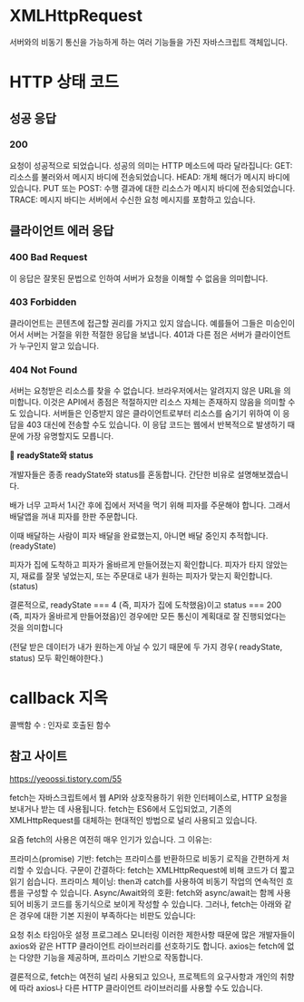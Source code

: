 # XMLHttpRequest

서버와의 비동기 통신을 가능하게 하는 여러 기능들을 가진 자바스크립트 객체입니다.


# HTTP 상태 코드

## 성공 응답

### 200

요청이 성공적으로 되었습니다. 성공의 의미는 HTTP 메소드에 따라 달라집니다: GET: 리소스를 불러와서 메시지 바디에 전송되었습니다. HEAD: 개체 해더가 메시지 바디에 있습니다. PUT 또는 POST: 수행 결과에 대한 리소스가 메시지 바디에 전송되었습니다. TRACE: 메시지 바디는 서버에서 수신한 요청 메시지를 포함하고 있습니다.

## 클라이언트 에러 응답

### 400 Bad Request
이 응답은 잘못된 문법으로 인하여 서버가 요청을 이해할 수 없음을 의미합니다.

### 403 Forbidden
클라이언트는 콘텐츠에 접근할 권리를 가지고 있지 않습니다. 예를들어 그들은 미승인이어서 서버는 거절을 위한 적절한 응답을 보냅니다. 401과 다른 점은 서버가 클라이언트가 누구인지 알고 있습니다.

### 404 Not Found
서버는 요청받은 리소스를 찾을 수 없습니다. 브라우저에서는 알려지지 않은 URL을 의미합니다. 이것은 API에서 종점은 적절하지만 리소스 자체는 존재하지 않음을 의미할 수도 있습니다. 서버들은 인증받지 않은 클라이언트로부터 리소스를 숨기기 위하여 이 응답을 403 대신에 전송할 수도 있습니다. 이 응답 코드는 웹에서 반복적으로 발생하기 때문에 가장 유명할지도 모릅니다.


🧐 **readyState와 status**

개발자들은 종종 readyState와 status를 혼동합니다. 간단한 비유로 설명해보겠습니다.

배가 너무 고파서 1시간 후에 집에서 저녁을 먹기 위해 피자를 주문해야 합니다. 그래서 배달앱을 꺼내 피자를 한판 주문합니다.

이때 배달하는 사람이 피자 배달을 완료했는지, 아니면 배달 중인지 추적합니다. (readyState)

피자가 집에 도착하고 피자가 올바르게 만들어졌는지 확인합니다. 피자가 타지 않았는지, 재료를 잘못 넣었는지, 또는 주문대로 내가 원하는 피자가 맞는지 확인합니다. (status)

결론적으로, readyState === 4 (즉, 피자가 집에 도착했음)이고 status === 200 (즉, 피자가 올바르게 만들어졌음)인 경우에만 모든 통신이 계획대로 잘 진행되었다는 것을 의미합니다

(전달 받은 데이터가 내가 원하는게 아닐 수 있기 때문에 두 가지 경우( readyState, status) 모두 확인해야한다.)





# callback 지옥

콜백함 수 : 인자로 호출된 함수


## 참고 사이트

https://yeoossi.tistory.com/55




fetch는 자바스크립트에서 웹 API와 상호작용하기 위한 인터페이스로, HTTP 요청을 보내거나 받는 데 사용됩니다. fetch는 ES6에서 도입되었고, 기존의 XMLHttpRequest를 대체하는 현대적인 방법으로 널리 사용되고 있습니다.

요즘 fetch의 사용은 여전히 매우 인기가 있습니다. 그 이유는:

프라미스(promise) 기반: fetch는 프라미스를 반환하므로 비동기 로직을 간편하게 처리할 수 있습니다.
구문이 간결하다: fetch는 XMLHttpRequest에 비해 코드가 더 짧고 읽기 쉽습니다.
프라미스 체이닝: then과 catch를 사용하여 비동기 작업의 연속적인 흐름을 구성할 수 있습니다.
Async/Await와의 호환: fetch와 async/await는 함께 사용되어 비동기 코드를 동기식으로 보이게 작성할 수 있습니다.
그러나, fetch는 아래와 같은 경우에 대한 기본 지원이 부족하다는 비판도 있습니다:

요청 취소
타임아웃 설정
프로그레스 모니터링
이러한 제한사항 때문에 많은 개발자들이 axios와 같은 HTTP 클라이언트 라이브러리를 선호하기도 합니다. axios는 fetch에 없는 다양한 기능을 제공하며, 프라미스 기반으로 작동합니다.

결론적으로, fetch는 여전히 널리 사용되고 있으나, 프로젝트의 요구사항과 개인의 취향에 따라 axios나 다른 HTTP 클라이언트 라이브러리를 사용할 수도 있습니다.